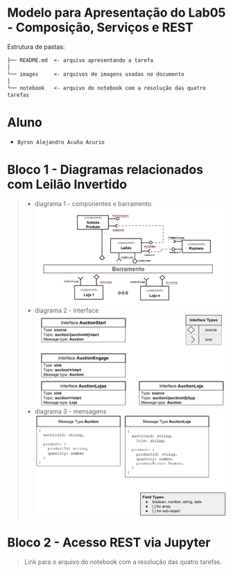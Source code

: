 # Modelo para Apresentação do Lab05 - Composição, Serviços e REST

Estrutura de pastas:

~~~
├── README.md  <- arquivo apresentando a tarefa
│
└── images     <- arquivos de imagens usadas no documento
│
└── notebook   <- arquivo do notebook com a resolução das quatro tarefas
~~~

# Aluno
* `Byron Alejandro Acuña Acurio`

# Bloco 1 - Diagramas relacionados com Leilão Invertido

> * diagrama 1 - componentes e barramento
![Diagrama 1](images/diagrama1.png)
> * diagrama 2 - interface
![Diagrama 2](images/diagrama2.png)
> * diagrama 3 - mensagens
![Diagrama 3](images/diagrama3.png)

# Bloco 2 - Acesso REST via Jupyter

> Link para o arquivo do notebook com a resolução das quatro tarefas.
